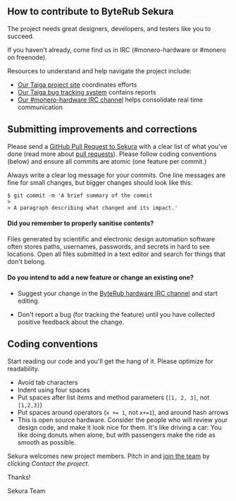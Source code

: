## How to contribute to ByteRub Sekura

The project needs great designers, developers, and testers like you to succeed.

If you haven't already, come find us in IRC (#monero-hardware or #monero on freenode).

Resources to understand and help navigate the project include:

  * [Our Taiga project site](https://taiga.getmonero.org/project/michael-rfc-hwallet-1-implementation/) coordinates efforts
  * [Our Taiga bug tracking system](https://taiga.getmonero.org/project/michael-rfc-hwallet-1-implementation/issues/) contains reports
  * [Our #monero-hardware IRC channel](irc://chat.freenode.net/monero-hardware/) helps consolidate real time communication

## Submitting improvements and corrections

Please send a [GitHub Pull Request to Sekura](https://github.com/byterubpay/sekura/pull/new/master/) with a clear list of what you've done (read more about [pull requests](https://help.github.com/articles/about-pull-requests/)). Please follow coding conventions (below) and ensure all commits are atomic (one feature per commit.)

Always write a clear log message for your commits. One line messages are fine for small changes, but bigger changes should look like this:

    $ git commit -m 'A brief summary of the commit
    > 
    > A paragraph describing what changed and its impact.'

#### **Did you remember to properly sanitise contents?**

Files generated by scientific and electronic design automation software often stores paths, usernames, passwords, and secrets in hard to see locations. Open all files submitted in a text editor and search for things that don't belong.

#### **Do you intend to add a new feature or change an existing one?**

* Suggest your change in the [ByteRub hardware IRC channel](irc://chat.freenode.net/monero-hardware/) and start editing.

* Don't report a bug (for tracking the feature) until you have collected positive feedback about the change.

## Coding conventions

Start reading our code and you'll get the hang of it. Please optimize for readability.

  * Avoid tab characters
  * Indent using four spaces
  * Put spaces after list items and method parameters (`[1, 2, 3]`, not `[1,2,3]`)
  * Put spaces around operators (`x += 1`, not `x+=1`), and around hash arrows
  * This is open source hardware. Consider the people who will review your design code, and make it look nice for them. It's like driving a car: You like doing donuts when alone, but with passengers make the ride as smooth as possible.

Sekura welcomes new project members. Pitch in and [join the team](https://taiga.getmonero.org/project/michael-rfc-hwallet-1-implementation/) by clicking _Contact the project_.

Thanks!

Sekura Team
